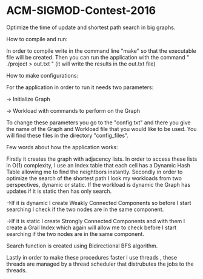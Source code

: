 # ACM-SIGMOD-Contest-2016
Optimize the time of update and shortest path search in big graphs.

How to compile and run:

In order to compile write in the command line "make" so that the executable file will be created.
Then you can run the application with the command " ./project > out.txt " (it will write the results in the out.txt file)

How to make configurations:

For the application in order to run it needs two parameters:

-> Initialize Graph

-> Workload with commands to perform on the Graph

To change these parameters you go to the "config.txt" and there you give the name of the Graph and Workload file that you would like to be used. You will find these files in the directory "config_files".

Few words about how the application works:

Firstly it creates the graph with adjacency lists. In order to access these lists in O(1) complexity, I use an Index table that each cell has a Dynamic Hash Table allowing me to find the neightbors instantly.
Secondly in order to optimize the search of the shortest path I look my workloads from two perspectives, dynamic or static.
If the workload is dynamic the Graph has updates if it is static then has only search.

->If it is dynamic I create Weakly Connected Components so before I start searching I check if the two nodes are in the same component.

->If it is static I create Strongly Connected Components and with them I create a Grail Index which again will allow me to check before I start searching if the two nodes are in the same component.

Search function is created using Bidirectional BFS algorithm.  

Lastly in order to make these procedures faster I use threads , these threads are managed by a thread scheduler that distrubutes the jobs to the threads.

